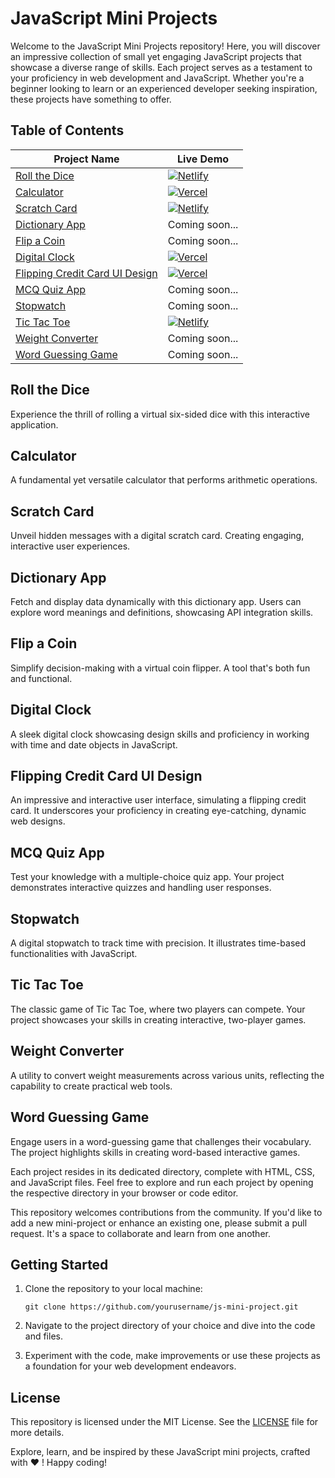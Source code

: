 # JavaScript Mini Projects

Welcome to the JavaScript Mini Projects repository! Here, you will discover an impressive collection of small yet engaging JavaScript projects that showcase a diverse range of skills. Each project serves as a testament to your proficiency in web development and JavaScript. Whether you're a beginner looking to learn or an experienced developer seeking inspiration, these projects have something to offer.

## Table of Contents
<div align="center">
  
| Project Name | Live Demo |
|--------------|----------|
| [Roll the Dice](#roll-the-dice) | [![Netlify](https://img.shields.io/badge/netlify-%23000000.svg?style=for-the-badge&logo=netlify&logoColor=#00C7B7)](https://velvety-baklava-7ce5f8.netlify.app/) |
| [Calculator](#calculator) | [![Vercel](https://img.shields.io/badge/Vercel-000000?style=for-the-badge&logo=Vercel&logoColor=FFFFFF)](https://adityaarmal-calculator.vercel.app/) |
| [Scratch Card](#scratch-card) | [![Netlify](https://img.shields.io/badge/netlify-%23000000.svg?style=for-the-badge&logo=netlify&logoColor=#00C7B7)](https://fabulous-pika-28c185.netlify.app/) |
| [Dictionary App](#dictionary-app) | Coming soon... |
| [Flip a Coin](#flip-a-coin) | Coming soon... |
| [Digital Clock](#digital-clock) | [![Vercel](https://img.shields.io/badge/Vercel-000000?style=for-the-badge&logo=Vercel&logoColor=FFFFFF)](https://adityaarmal-digital-clock.vercel.app/) |
| [Flipping Credit Card UI Design](#flipping-credit-card-ui-design) | [![Vercel](https://img.shields.io/badge/Vercel-000000?style=for-the-badge&logo=Vercel&logoColor=FFFFFF)](https://card-flipping.vercel.app/) |
| [MCQ Quiz App](#mcq-quiz-app) | Coming soon... |
| [Stopwatch](#stopwatch) | Coming soon... |
| [Tic Tac Toe](#tic-tac-toe) | [![Netlify](https://img.shields.io/badge/netlify-%23000000.svg?style=for-the-badge&logo=netlify&logoColor=#00C7B7)](https://wondrous-dieffenbachia-f5a063.netlify.app/) |
| [Weight Converter](#weight-converter) | Coming soon... |
| [Word Guessing Game](#word-guessing-game) | Coming soon... |

</div>

## Roll the Dice
Experience the thrill of rolling a virtual six-sided dice with this interactive application. 

## Calculator
A fundamental yet versatile calculator that performs arithmetic operations. 

## Scratch Card
Unveil hidden messages with a digital scratch card. Creating engaging, interactive user experiences.

## Dictionary App
Fetch and display data dynamically with this dictionary app. Users can explore word meanings and definitions, showcasing API integration skills.

## Flip a Coin
Simplify decision-making with a virtual coin flipper. A tool that's both fun and functional.

## Digital Clock
A sleek digital clock showcasing design skills and proficiency in working with time and date objects in JavaScript.

## Flipping Credit Card UI Design
An impressive and interactive user interface, simulating a flipping credit card. It underscores your proficiency in creating eye-catching, dynamic web designs.

## MCQ Quiz App
Test your knowledge with a multiple-choice quiz app. Your project demonstrates interactive quizzes and handling user responses.

## Stopwatch
A digital stopwatch to track time with precision. It illustrates time-based functionalities with JavaScript.

## Tic Tac Toe
The classic game of Tic Tac Toe, where two players can compete. Your project showcases your skills in creating interactive, two-player games.

## Weight Converter
A utility to convert weight measurements across various units, reflecting the capability to create practical web tools.

## Word Guessing Game
Engage users in a word-guessing game that challenges their vocabulary. The project highlights skills in creating word-based interactive games.

Each project resides in its dedicated directory, complete with HTML, CSS, and JavaScript files. Feel free to explore and run each project by opening the respective directory in your browser or code editor.

This repository welcomes contributions from the community. If you'd like to add a new mini-project or enhance an existing one, please submit a pull request. It's a space to collaborate and learn from one another.

## Getting Started

1. Clone the repository to your local machine:
   ```
   git clone https://github.com/yourusername/js-mini-project.git
   ```

2. Navigate to the project directory of your choice and dive into the code and files.

3. Experiment with the code, make improvements or use these projects as a foundation for your web development endeavors.

## License

This repository is licensed under the MIT License. See the [LICENSE](LICENSE) file for more details.

Explore, learn, and be inspired by these JavaScript mini projects, crafted with ❤️ ! Happy coding!
